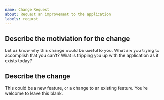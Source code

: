 ```yaml
---
name: Change Request
about: Request an improvement to the application
labels: request
---
```


## Describe the motiviation for the change

Let us know why this change would be useful to you. What are you trying to accomplish that you can’t? What is tripping you up with the application as it exists today?

## Describe the change

This could be a new feature, or a change to an existing feature. You’re welcome to leave this blank.
